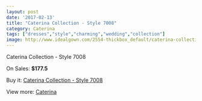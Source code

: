 ```yaml
---
layout: post
date: '2017-02-13'
title: "Caterina Collection - Style 7008"
category: Caterina
tags: ["dresses","style","charming","wedding","collection"]
image: http://www.idealgown.com/2554-thickbox_default/caterina-collection-style-7008.jpg
---
```

Caterina Collection - Style 7008

On Sales: **$177.5**
<a href="https://www.idealgown.com/en/caterina/1220-caterina-collection-style-7008.html"><amp-img layout="responsive" width="600" height="600" src="//www.idealgown.com/2554-thickbox_default/caterina-collection-style-7008.jpg" alt="Caterina Collection - Style 7008 0" /></a>

Buy it: [Caterina Collection - Style 7008](https://www.idealgown.com/en/caterina/1220-caterina-collection-style-7008.html "Caterina Collection - Style 7008")

View more: [Caterina](https://www.idealgown.com/en/15-caterina "Caterina")
